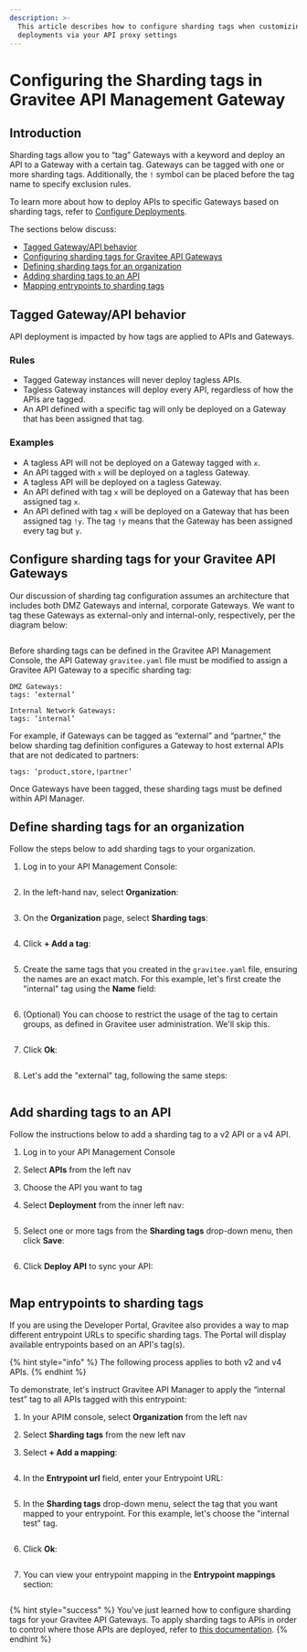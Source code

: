 ```yaml
---
description: >-
  This article describes how to configure sharding tags when customizing
  deployments via your API proxy settings
---
```


# Configuring the Sharding tags in Gravitee API Management Gateway

## Introduction

Sharding tags allow you to “tag” Gateways with a keyword and deploy an API to a Gateway with a certain tag. Gateways can be tagged with one or more sharding tags. Additionally, the `!` symbol can be placed before the tag name to specify exclusion rules.&#x20;

To learn more about how to deploy APIs to specific Gateways based on sharding tags, refer to [Configure Deployments](../../managing-your-apis-with-gravitee-api-management/configuring-apis-with-the-gravitee-api-management/v2-api-configuration/general-proxy-settings.md#configure-deployments).

The sections below discuss:

* [Tagged Gateway/API behavior](sharding-tags.md#tagged-gateway-api-behavior)
* [Configuring sharding tags for Gravitee API Gateways](sharding-tags.md#configure-sharding-tags-for-your-gravitee-api-gateways)
* [Defining sharding tags for an organization](sharding-tags.md#define-sharding-tags-for-an-organization)
* [Adding sharding tags to an API](sharding-tags.md#add-sharding-tags-to-an-api)
* [Mapping entrypoints to sharding tags](sharding-tags.md#map-entrypoints-to-sharding-tags)

## Tagged Gateway/API behavior

API deployment is impacted by how tags are applied to APIs and Gateways.

### Rules

* Tagged Gateway instances will never deploy tagless APIs.
* Tagless Gateway instances will deploy every API, regardless of how the APIs are tagged.
* An API defined with a specific tag will only be deployed on a Gateway that has been assigned that tag.

### Examples

* A tagless API will not be deployed on a Gateway tagged with `x`.
* An API tagged with `x` will be deployed on a tagless Gateway.
* A tagless API will be deployed on a tagless Gateway.
* An API defined with tag `x` will be deployed on a Gateway that has been assigned tag `x`.
* An API defined with tag `x` will be deployed on a Gateway that has been assigned tag `!y`. The tag `!y` means that the Gateway has been assigned every tag but `y`.

## Configure sharding tags for your Gravitee API Gateways

Our discussion of sharding tag configuration assumes an architecture that includes both DMZ Gateways and internal, corporate Gateways. We want to tag these Gateways as external-only and internal-only, respectively, per the diagram below:

<figure><img src="../../../.gitbook/assets/Example architecture (3).png" alt=""><figcaption></figcaption></figure>

Before sharding tags can be defined in the Gravitee API Management Console, the API Gateway `gravitee.yaml` file must be modified to assign a Gravitee API Gateway to a specific sharding tag:

```
DMZ Gateways: 
tags: ‘external’
```

```
Internal Network Gateways:
tags: ‘internal’
```

For example, if Gateways can be tagged as “external” and “partner," the below sharding tag definition configures a Gateway to host external APIs that are not dedicated to partners:

```
tags: ‘product,store,!partner’
```

Once Gateways have been tagged, these sharding tags must be defined within API Manager.

## Define sharding tags for an organization

Follow the steps below to add sharding tags to your organization.

1.  Log in to your API Management Console:&#x20;

    <figure><img src="../../../.gitbook/assets/v2 sharding tags_step 1.png" alt=""><figcaption></figcaption></figure>
2.  In the left-hand nav, select **Organization**:&#x20;

    <figure><img src="../../../.gitbook/assets/v2 sharding tags_step 2.png" alt=""><figcaption></figcaption></figure>
3.  On the **Organization** page, select **Sharding tags**:&#x20;

    <figure><img src="../../../.gitbook/assets/v2 sharding tags_step 3.png" alt=""><figcaption></figcaption></figure>
4.  Click **+ Add a tag**:&#x20;

    <figure><img src="../../../.gitbook/assets/v2 sharding tags_step 4.png" alt=""><figcaption></figcaption></figure>
5.  Create the same tags that you created in the `gravitee.yaml` file, ensuring the names are an exact match. For this example, let's first create the "internal" tag using the **Name** field:&#x20;

    <figure><img src="../../../.gitbook/assets/v2 sharding tags_step 5.png" alt=""><figcaption></figcaption></figure>
6.  (Optional) You can choose to restrict the usage of the tag to certain groups, as defined in Gravitee user administration. We'll skip this.&#x20;

    <figure><img src="../../../.gitbook/assets/v2 sharding tags_step 6.png" alt=""><figcaption></figcaption></figure>
7.  Click **Ok**:&#x20;

    <figure><img src="../../../.gitbook/assets/v2 sharding tags_step 7.png" alt=""><figcaption></figcaption></figure>
8.  Let's add the "external" tag, following the same steps:&#x20;

    <figure><img src="../../../.gitbook/assets/v2 sharding tags_step 8.png" alt=""><figcaption></figcaption></figure>

## Add sharding tags to an API

Follow the instructions below to add a sharding tag to a v2 API or a v4 API.

1. Log in to your API Management Console
2. Select **APIs** from the left nav
3. Choose the API you want to tag
4.  Select **Deployment** from the inner left nav:&#x20;

    <figure><img src="../../../.gitbook/assets/deployment_sharding tag (1).png" alt=""><figcaption></figcaption></figure>
5.  Select one or more tags from the **Sharding tags** drop-down menu, then click **Save**:&#x20;

    <figure><img src="../../../.gitbook/assets/deployment_sharding tag select.png" alt=""><figcaption></figcaption></figure>
6.  Click **Deploy API** to sync your API:&#x20;

    <figure><img src="../../../.gitbook/assets/deployment_sharding tag deploy.png" alt=""><figcaption></figcaption></figure>

## Map entrypoints to sharding tags

If you are using the Developer Portal, Gravitee also provides a way to map different entrypoint URLs to specific sharding tags. The Portal will display available entrypoints based on an API's tag(s).

{% hint style="info" %}
The following process applies to both v2 and v4 APIs.&#x20;
{% endhint %}

To demonstrate, let's instruct Gravitee API Manager to apply the “internal test” tag to all APIs tagged with this entrypoint:

1. In your APIM console, select **Organization** from the left nav
2. Select **Sharding tags** from the new left nav
3.  Select **+ Add a mapping**:&#x20;

    <figure><img src="../../../.gitbook/assets/sharding tags map_step 3.png" alt=""><figcaption></figcaption></figure>
4.  &#x20;In the **Entrypoint url** field, enter your Entrypoint URL:&#x20;

    <figure><img src="../../../.gitbook/assets/sharding tags map_step 4.png" alt=""><figcaption></figcaption></figure>
5.  In the **Sharding tags** drop-down menu, select the tag that you want mapped to your entrypoint. For this example, let's choose the "internal test" tag.&#x20;

    <figure><img src="../../../.gitbook/assets/sharding tags map_step 5.png" alt=""><figcaption></figcaption></figure>
6.  Click **Ok**:&#x20;

    <figure><img src="../../../.gitbook/assets/sharding tags map_step 6.png" alt=""><figcaption></figcaption></figure>
7.  You can view your entrypoint mapping in the **Entrypoint mappings** section:&#x20;

    <figure><img src="../../../.gitbook/assets/sharding tags map_step 7.png" alt=""><figcaption></figcaption></figure>

{% hint style="success" %}
You've just learned how to configure sharding tags for your Gravitee API Gateways. To apply sharding tags to APIs in order to control where those APIs are deployed, refer to [this documentation](../../managing-your-apis-with-gravitee-api-management/configuring-apis-with-the-gravitee-api-management/v2-api-configuration/general-proxy-settings.md#configure-deployments).
{% endhint %}

